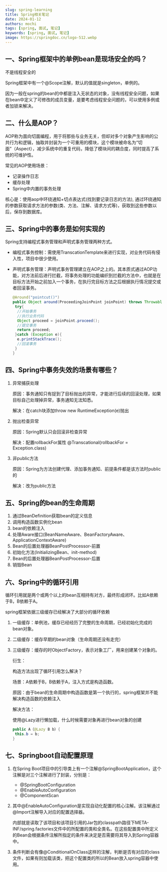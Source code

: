 ```yaml
---
slug: spring-learning
title: Spring相关笔记
date: 2024-01-12
authors: mochi
tags: [spring, 面试, 笔记]
keywords: [spring, 面试, 笔记]
image: https://springdoc.cn/logo-512.webp
---
```

## 一、Spring框架中的单例bean是现场安全的吗？

 不是线程安全的

 Spring框架中有一个@Scope注解，默认的值就是singleton，单例的。

 因为一般在spring的bean的中都是注入无状态的对象，没有线程安全问题，如果在bean中定义了可修改的成员变量，是要考虑线程安全问题的，可以使用多例或者加锁来解决。

## 二、什么是AOP？

 AOP称为面向切面编程，用于将那些与业务无关，但却对多个对象产生影响的公共行为和逻辑，抽取并封装为一个可重用的模块，这个模块被命名为“切面”（Aspect），减少系统中的重复代码，降低了模块间的耦合度，同时提高了系统的可维护性。

 常见的AOP使用场景：

- 记录操作日志
- 缓存处理
- Spring中内置的事务处理

核心是：使用aop中环绕通知+切点表达式(找到要记录日志的方法), 通过环绕通知的参数获取请求方法的参数(类、方法、注解、请求方式等)，获取到这些参数以后，保存到数据库。

## 三、Spring中的事务是如何实现的

 Spring支持编程式事务管理和声明式事务管理两种方式。

- 编程式事务控制：需使用TranscationTemplate来进行实现，对业务代码有侵入性，项目中很少使用。
- 声明式事务管理：声明式事务管理建立在AOP之上的。其本质式通过AOP功能，对方法前后进行拦截，将事务处理的功能编织到拦截的方法中，也就是在目标方法开始之前加入一个事务，在执行完目标方法之后根据执行情况提交或者回滚事务。

  ```java
  @Around("pointcut()")
  public Object around(ProceedingJoinPoint joinPoint) throws Throwable{
   try{
    //开始事务
    //执行业务代码
    Object proceed = joinPoint.proceed();
    //提交事务
    return proceed;
   }catch (Exception e){
    e.printStackTrace();
    //回滚事务
   }
  }
  ```

## 四、Spring中事务失效的场景有哪些？

1. 异常捕获处理

   原因：事务通知只有捉到了目标抛出的异常，才能进行后续的回滚处理，如果目标自己处理掉异常，事务通知无法知悉。

   解决：在catch块添加throw new RuntimeException(e)抛出
2. 抛出检查异常

   原因：Spring默认只会回滚非检查异常

   解决：配置rollbackFor属性 @Transcational(rollbackFor = Exception.class)
3. 非public方法

   原因：Spring为方法创建代理、添加事务通知、前提条件都是该方法时public的

   解决：改为public方法

## 五、Spring的bean的生命周期

1. 通过BeanDefinition获取bean的定义信息
2. 调用构造函数实例化bean
3. bean的依赖注入
4. 处理Aware接口(BeanNameAware、BeanFactoryAware、ApplicationContextAware)
5. Bean的后置处理器BeanPostProcessor-前置
6. 初始化方法(InitializingBean、init-method)
7. Bean的后置处理器BeanPostProcessor-后置
8. 销毁Bean

## 六、Spring中的循环引用

 循环引用就是两个或两个以上的bean互相持有对方，最终形成闭环。比如A依赖于B，B依赖于A。

 spring框架依据三级缓存已经解决了大部分的循环依赖

1. 一级缓存：单例池，缓存已经经历了完整的生命周期，已经初始化完成的bean对象。
2. 二级缓存：缓存早期的bean对象（生命周期还没有走完）
3. 三级缓存：缓存的时ObjectFactory，表示对象工厂，用来创建某个对象的。

   衍生：

   构造方法出现了循环引用怎么解决？

   场景：A依赖于B，B依赖于A，注入方式是构造函数。

   原因：由于bean的生命周期中构造函数是第一个执行的，spring框架并不能解决构造函数的依赖注入

   解决方法：

   使用@Lazy进行懒加载，什么时候需要对象再进行bean对象的创建

   ```java
   public A（@Lazy B b）{
    this.b = b;
   }
   ```

## 七、Springboot自动配置原理

1. 在Spring Boot项目中的引导类上有一个注解@SpringBootApplication，这个注解是对三个注解进行了封装，分别是：

   - @SpringBootConfiguration
   - @EnableAutoConfiguration
   - @ComponentScan
2. 其中@EnableAutoConfiguration是实现自动化配置的核心注解。该注解通过@Import注解导入对应的配置选择器。

   内部就是读取了该项目和该项目引用的Jar包的classpath路径下META-INF/spring.factories文件中的所配置的类和全类名。在这些配置类中所定义的Bean会根据条件注解所指定的条件来决定是否需要将其导入到Spring容器中。
3. 条件判断会有像@ConditionalOnClass这样的注解，判断是否有对应的class文件，如果有则加载该类，把这个配置类的所以的Bean放入spring容器中使用。
